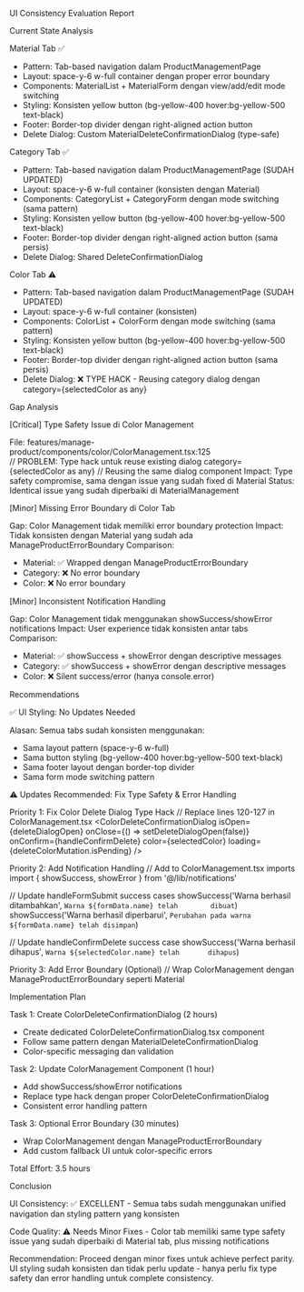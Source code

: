 UI Consistency Evaluation Report

Current State Analysis

Material Tab ✅

- Pattern: Tab-based navigation dalam ProductManagementPage
- Layout: space-y-6 w-full container dengan proper error boundary
- Components: MaterialList + MaterialForm dengan view/add/edit mode
  switching
- Styling: Konsisten yellow button (bg-yellow-400 hover:bg-yellow-500
  text-black)
- Footer: Border-top divider dengan right-aligned action button
- Delete Dialog: Custom MaterialDeleteConfirmationDialog (type-safe)

Category Tab ✅

- Pattern: Tab-based navigation dalam ProductManagementPage (SUDAH
  UPDATED)
- Layout: space-y-6 w-full container (konsisten dengan Material)
- Components: CategoryList + CategoryForm dengan mode switching (sama
  pattern)
- Styling: Konsisten yellow button (bg-yellow-400 hover:bg-yellow-500
  text-black)
- Footer: Border-top divider dengan right-aligned action button (sama
  persis)
- Delete Dialog: Shared DeleteConfirmationDialog

Color Tab ⚠️

- Pattern: Tab-based navigation dalam ProductManagementPage (SUDAH
  UPDATED)
- Layout: space-y-6 w-full container (konsisten)
- Components: ColorList + ColorForm dengan mode switching (sama pattern)
- Styling: Konsisten yellow button (bg-yellow-400 hover:bg-yellow-500
  text-black)
- Footer: Border-top divider dengan right-aligned action button (sama
  persis)
- Delete Dialog: ❌ TYPE HACK - Reusing category dialog dengan
  category={selectedColor as any}

Gap Analysis

[Critical] Type Safety Issue di Color Management

File: features/manage-product/components/color/ColorManagement.tsx:125  
 // PROBLEM: Type hack untuk reuse existing dialog
category={selectedColor as any} // Reusing the same dialog component
Impact: Type safety compromise, sama dengan issue yang sudah fixed di
Material
Status: Identical issue yang sudah diperbaiki di MaterialManagement

[Minor] Missing Error Boundary di Color Tab

Gap: Color Management tidak memiliki error boundary protection
Impact: Tidak konsisten dengan Material yang sudah ada
ManageProductErrorBoundary
Comparison:

- Material: ✅ Wrapped dengan ManageProductErrorBoundary
- Category: ❌ No error boundary
- Color: ❌ No error boundary

[Minor] Inconsistent Notification Handling

Gap: Color Management tidak menggunakan showSuccess/showError
notifications
Impact: User experience tidak konsisten antar tabs
Comparison:

- Material: ✅ showSuccess + showError dengan descriptive messages
- Category: ✅ showSuccess + showError dengan descriptive messages
- Color: ❌ Silent success/error (hanya console.error)

Recommendations

✅ UI Styling: No Updates Needed

Alasan: Semua tabs sudah konsisten menggunakan:

- Sama layout pattern (space-y-6 w-full)
- Sama button styling (bg-yellow-400 hover:bg-yellow-500 text-black)
- Sama footer layout dengan border-top divider
- Sama form mode switching pattern

⚠️ Updates Recommended: Fix Type Safety & Error Handling

Priority 1: Fix Color Delete Dialog Type Hack
// Replace lines 120-127 in ColorManagement.tsx
<ColorDeleteConfirmationDialog
isOpen={deleteDialogOpen}
onClose={() => setDeleteDialogOpen(false)}
onConfirm={handleConfirmDelete}
color={selectedColor}
loading={deleteColorMutation.isPending}
/>

Priority 2: Add Notification Handling
// Add to ColorManagement.tsx imports
import { showSuccess, showError } from '@/lib/notifications'

// Update handleFormSubmit success cases
showSuccess('Warna berhasil ditambahkan', `Warna ${formData.name} telah       
  dibuat`)
showSuccess('Warna berhasil diperbarui', `Perubahan pada warna
  ${formData.name} telah disimpan`)

// Update handleConfirmDelete success case
showSuccess('Warna berhasil dihapus', `Warna ${selectedColor.name} telah      
  dihapus`)

Priority 3: Add Error Boundary (Optional)
// Wrap ColorManagement dengan ManageProductErrorBoundary seperti
Material

Implementation Plan

Task 1: Create ColorDeleteConfirmationDialog (2 hours)

- Create dedicated ColorDeleteConfirmationDialog.tsx component
- Follow same pattern dengan MaterialDeleteConfirmationDialog
- Color-specific messaging dan validation

Task 2: Update ColorManagement Component (1 hour)

- Add showSuccess/showError notifications
- Replace type hack dengan proper ColorDeleteConfirmationDialog
- Consistent error handling pattern

Task 3: Optional Error Boundary (30 minutes)

- Wrap ColorManagement dengan ManageProductErrorBoundary
- Add custom fallback UI untuk color-specific errors

Total Effort: 3.5 hours

Conclusion

UI Consistency: ✅ EXCELLENT - Semua tabs sudah menggunakan unified
navigation dan styling pattern yang konsisten

Code Quality: ⚠️ Needs Minor Fixes - Color tab memiliki same type safety  
 issue yang sudah diperbaiki di Material tab, plus missing notifications

Recommendation: Proceed dengan minor fixes untuk achieve perfect parity.  
 UI styling sudah konsisten dan tidak perlu update - hanya perlu fix type  
 safety dan error handling untuk complete consistency.
